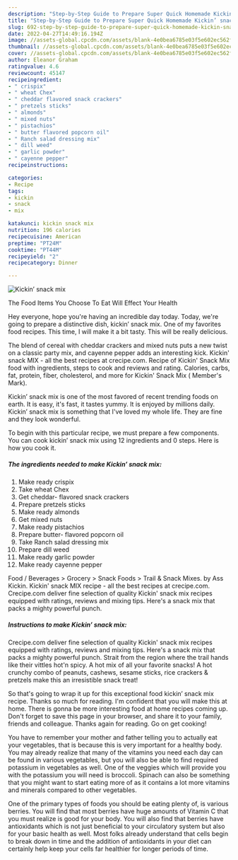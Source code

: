 ```yaml
---
description: "Step-by-Step Guide to Prepare Super Quick Homemade Kickin’ snack mix"
title: "Step-by-Step Guide to Prepare Super Quick Homemade Kickin’ snack mix"
slug: 692-step-by-step-guide-to-prepare-super-quick-homemade-kickin-snack-mix
date: 2022-04-27T14:49:16.194Z
image: //assets-global.cpcdn.com/assets/blank-4e0bea6785e03f5e602ec562f230caae08da540cada707380b4fe1bbebba43da.png
thumbnail: //assets-global.cpcdn.com/assets/blank-4e0bea6785e03f5e602ec562f230caae08da540cada707380b4fe1bbebba43da.png
cover: //assets-global.cpcdn.com/assets/blank-4e0bea6785e03f5e602ec562f230caae08da540cada707380b4fe1bbebba43da.png
author: Eleanor Graham
ratingvalue: 4.6
reviewcount: 45147
recipeingredient:
- " crispix"
- " wheat Chex"
- " cheddar flavored snack crackers"
- " pretzels sticks"
- " almonds"
- " mixed nuts"
- " pistachios"
- " butter flavored popcorn oil"
- " Ranch salad dressing mix"
- " dill weed"
- " garlic powder"
- " cayenne pepper"
recipeinstructions:

categories:
- Recipe
tags:
- kickin
- snack
- mix

katakunci: kickin snack mix 
nutrition: 196 calories
recipecuisine: American
preptime: "PT24M"
cooktime: "PT44M"
recipeyield: "2"
recipecategory: Dinner

---
```



![Kickin’ snack mix](//assets-global.cpcdn.com/assets/blank-4e0bea6785e03f5e602ec562f230caae08da540cada707380b4fe1bbebba43da.png)

The Food Items You Choose To Eat Will Effect Your Health

Hey everyone, hope you're having an incredible day today. Today, we're going to prepare a distinctive dish, kickin’ snack mix. One of my favorites food recipes. This time, I will make it a bit tasty. This will be really delicious.

The blend of cereal with cheddar crackers and mixed nuts puts a new twist on a classic party mix, and cayenne pepper adds an interesting kick. Kickin&#39; snack MIX - all the best recipes at crecipe.com. Recipe of Kickin&#39; Snack Mix food with ingredients, steps to cook and reviews and rating. Calories, carbs, fat, protein, fiber, cholesterol, and more for Kickin&#39; Snack Mix ( Member&#39;s Mark).

Kickin’ snack mix is one of the most favored of recent trending foods on earth. It is easy, it's fast, it tastes yummy. It is enjoyed by millions daily. Kickin’ snack mix is something that I've loved my whole life. They are fine and they look wonderful.


To begin with this particular recipe, we must prepare a few components. You can cook kickin’ snack mix using 12 ingredients and 0 steps. Here is how you cook it.

<!--inarticleads1-->

##### The ingredients needed to make Kickin’ snack mix:

1. Make ready  crispix
1. Take  wheat Chex
1. Get  cheddar- flavored snack crackers
1. Prepare  pretzels sticks
1. Make ready  almonds
1. Get  mixed nuts
1. Make ready  pistachios
1. Prepare  butter- flavored popcorn oil
1. Take  Ranch salad dressing mix
1. Prepare  dill weed
1. Make ready  garlic powder
1. Make ready  cayenne pepper


Food / Beverages &gt; Grocery &gt; Snack Foods &gt; Trail &amp; Snack Mixes. by Ass Kickin. Kickin&#39; snack MIX recipe - all the best recipes at crecipe.com. Crecipe.com deliver fine selection of quality Kickin&#39; snack mix recipes equipped with ratings, reviews and mixing tips. Here&#39;s a snack mix that packs a mighty powerful punch. 

<!--inarticleads2-->

##### Instructions to make Kickin’ snack mix:



Crecipe.com deliver fine selection of quality Kickin&#39; snack mix recipes equipped with ratings, reviews and mixing tips. Here&#39;s a snack mix that packs a mighty powerful punch. Strait from the region where the trail hands like their vittles hot&#39;n spicy. A hot mix of all your favorite snacks! A hot crunchy combo of peanuts, cashews, sesame sticks, rice crackers &amp; pretzels make this an irresistible snack treat! 

So that's going to wrap it up for this exceptional food kickin’ snack mix recipe. Thanks so much for reading. I'm confident that you will make this at home. There is gonna be more interesting food at home recipes coming up. Don't forget to save this page in your browser, and share it to your family, friends and colleague. Thanks again for reading. Go on get cooking!

You have to remember your mother and father telling you to actually eat your vegetables, that is because this is very important for a healthy body. You may already realize that many of the vitamins you need each day can be found in various vegetables, but you will also be able to find required potassium in vegetables as well. One of the veggies which will provide you with the potassium you will need is broccoli. Spinach can also be something that you might want to start eating more of as it contains a lot more vitamins and minerals compared to other vegetables.

One of the primary types of foods you should be eating plenty of, is various berries. You will find that most berries have huge amounts of Vitamin C that you must realize is good for your body. You will also find that berries have antioxidants which is not just beneficial to your circulatory system but also for your basic health as well. Most folks already understand that cells begin to break down in time and the addition of antioxidants in your diet can certainly help keep your cells far healthier for longer periods of time.
